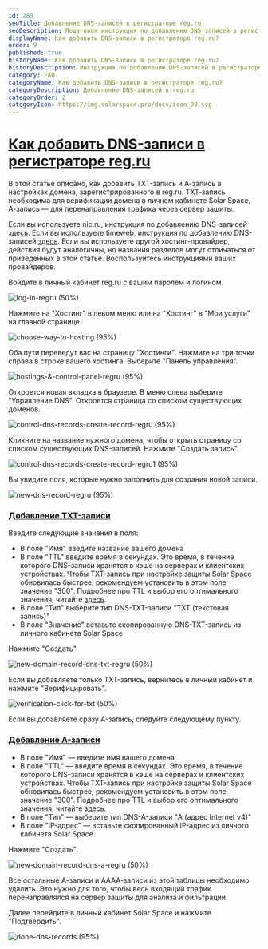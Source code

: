 ```yaml
---
id: 283
seoTitle: Добавление DNS-записей в регистраторе reg.ru
seoDescription: Пошаговая инструкция по добавлению DNS-записей в регистраторе reg.ru для работы сервисов защиты
displayName: Как добавить DNS-записи в регистраторе reg.ru?
order: 9
published: true
historyName: Как добавить DNS-записи в регистраторе reg.ru?
historyDescription: Инструкция по добавлению DNS-записей в регистраторе reg.ru
category: FAQ
categoryName: Как добавить DNS-записи в регистраторе reg.ru?
categoryDescription: Добавление DNS-записей в reg.ru
categoryOrder: 2
categoryIcon: https://img.solarspace.pro/docs/icon_09.svg
---
```


# [Как добавить DNS-записи в регистраторе reg.ru](how-to-add-dns-record-regru)

В этой статье описано, как добавить TXT-запись и А-запись в настройках домена, зарегистрированного в reg.ru. ТХТ-запись необходима для верификации домена в личном кабинете Solar Space, А-запись — для перенаправления трафика через сервер защиты.

Если вы используете nic.ru, инструкция по добавлению DNS-записей [здесь]([282]).
Если вы используете timeweb, инструкция по добавлению DNS-записей [здесь]([277]).
Если вы используете другой хостинг-провайдер, действия будут аналогичны, но названия разделов могут отличаться от приведенных в этой статье. Воспользуйтесь инструкциями ваших провайдеров.

Войдите в личный кабинет reg.ru с вашим паролем и логином. 

![log-in-regru (50%)](https://img.solarspace.pro/docs/log-in-regru.jpg "вход в reg.ru")

Нажмите на "Хостинг" в левом меню или на "Хостинг" в "Мои услуги" на главной странице.

![choose-way-to-hosting (95%)](https://img.solarspace.pro/docs/choose-way-to-hosting.jpg "путь к управлению хостингом")

Оба пути переведут вас на страницу "Хостинги".
Нажмите на три точки справа в строке вашего хостинга.
Выберите "Панель управления".

![hostings-&-control-panel-regru (95%)](https://img.solarspace.pro/docs/hostings-&-control-panel-regru.jpg "панель управления хостингом")

Откроется новая вкладка в браузере. В меню слева выберите "Управление DNS". Откроется страница со списком существующих доменов.

![control-dns-records-create-record-regru (95%)](https://img.solarspace.pro/docs/control-dns-records-create-record-regru.jpg "создать dns-запись")

Кликните на название нужного домена, чтобы открыть страницу со списком существующих DNS-записей. 
Нажмите "Создать запись".

![control-dns-records-create-record-regru1 (95%)](https://img.solarspace.pro/docs/control-dns-records-create-record-regru1.jpg "создать dns-запись")

Вы увидите поля, которые нужно заполнить для создания новой записи.

![new-dns-record-regru (95%)](https://img.solarspace.pro/docs/new-dns-record-regru.jpg "добавление dns-записей")


### [Добавление TXT-записи](adding-txt-record)

Введите следующие значения в поля:

- В поле "Имя" введите название вашего домена
- В поле "TTL" введите время в секундах. Это время, в течение которого DNS-записи хранятся в кэше на серверах и клиентских устройствах. Чтобы TXT-запись при настройке защиты Solar Space обновилась быстрее, рекомендуем установить в этом поле значение "300".  Подробнее про TTL и выбор его оптимального значения, читайте [здесь]([278]).
- В поле "Тип" выберите тип DNS-TXT-записи "TXT (текстовая запись)"
- В поле "Значение" вставьте скопированную DNS-TXT-запись из личного кабинета Solar Space

Нажмите "Создать"

![new-domain-record-dns-txt-regru (50%)](https://img.solarspace.pro/docs/new-domain-record-dns-txt-regru.jpg "создание dns-txt-записи")

Если вы добавляете только TXT-запись, вернитесь в личный кабинет и нажмите "Верифицировать".

![verification-click-for-txt (50%)](https://img.solarspace.pro/docs/verification-click-for-txt.jpg "верификация по dns-txt")

Если вы добавляете сразу A-запись, следуйте следующему пункту.

### [Добавление A-записи](adding-a-record)

- В поле "Имя" — введите имя вашего домена
- В поле "TTL" — введите время в секундах. Это время, в течение которого DNS-записи хранятся в кэше на серверах и клиентских устройствах. Чтобы TXT-запись при настройке защиты Solar Space обновилась быстрее, рекомендуем установить в этом поле значение "300".  Подробнее про TTL и выбор его оптимального значения, читайте здесь.
- В поле "Тип" — выберите тип DNS-A-записи "A (адрес Internet v4)"
- В поле "IP-адрес" — вставьте скопированный IP-адрес из личного кабинета Solar Space

Нажмите "Создать".

![new-domain-record-dns-a-regru (50%)](https://img.solarspace.pro/docs/new-domain-record-dns-a-regru.jpg "добавление dns-a-записи")

Все остальные А-записи и АААА-записи из этой таблицы необходимо удалить. Это нужно для того, чтобы весь входящий трафик перенаправлялся на сервер защиты для анализа и фильтрации.

Далее перейдите в личный кабинет Solar Space и нажмите "Подтвердить".

![done-dns-records (95%)](https://img.solarspace.pro/docs/done-dns-records.jpg "подтверждение dns-записей")

